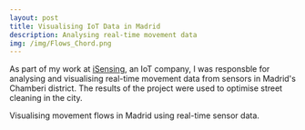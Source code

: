 ```yaml
---
layout: post
title: Visualising IoT Data in Madrid
description: Analysing real-time movement data
img: /img/Flows_Chord.png
---
```

As part of my work at <a href="http://isensing.co.uk/portfolios/chamberi-district-city-of-madrid/">iSensing</a>, an IoT company, I was responsble for analysing and visualising real-time movement data from sensors in Madrid's Chamberi district. The results of the project were used to optimise street cleaning in the city.

<div class="col">
	<img class="col" src="{{ site.baseurl }}/img/Flows_Chord.png" alt="" title=""/>
</div>
<div class="col three caption">
	Visualising movement flows in Madrid using real-time sensor data.
</div>
